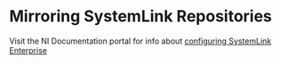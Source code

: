 # Mirroring SystemLink Repositories

Visit the NI Documentation portal for info about [configuring SystemLink Enterprise](https://www.ni.com/docs/en-US/bundle/systemlink-enterprise/page/config-systemlink-enterprise.html)
